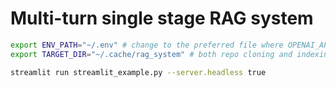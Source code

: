 # Multi-turn single stage RAG system

```bash
export ENV_PATH="~/.env" # change to the preferred file where OPENAI_API_KEY AND ANTHROPIC_API_KEY s are stored 
export TARGET_DIR="~/.cache/rag_system" # both repo cloning and indexing will be done here

streamlit run streamlit_example.py --server.headless true
```

